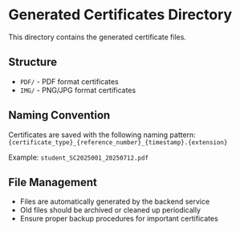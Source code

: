 # Generated Certificates Directory

This directory contains the generated certificate files.

## Structure

- `PDF/` - PDF format certificates
- `IMG/` - PNG/JPG format certificates

## Naming Convention

Certificates are saved with the following naming pattern:
`{certificate_type}_{reference_number}_{timestamp}.{extension}`

Example: `student_SC2025001_20250712.pdf`

## File Management

- Files are automatically generated by the backend service
- Old files should be archived or cleaned up periodically
- Ensure proper backup procedures for important certificates
